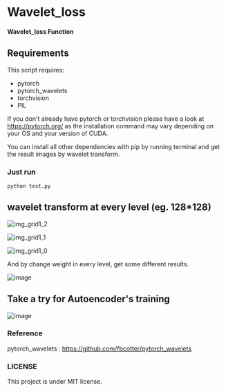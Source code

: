 # Wavelet_loss
#### Wavelet_loss  Function

## Requirements

This script requires:
- pytorch
- pytorch_wavelets
- torchvision
- PIL



If you don't already have pytorch or torchvision please have a look at https://pytorch.org/ as the installation command may vary depending on your OS and your version of CUDA.

You can install all other dependencies with pip by running terminal and get the result images by wavelet transform.

### Just run 

```
python test.py 
```

## wavelet transform at every level (eg. 128*128)

![img_grid1_2](https://user-images.githubusercontent.com/44399667/171095470-7557c737-dd47-4a4c-bc74-300032db7ce6.jpg)

![img_grid1_1](https://user-images.githubusercontent.com/44399667/171095445-6b4b3c50-7891-4fbc-8fce-56a019f5d095.jpg)

![img_grid1_0](https://user-images.githubusercontent.com/44399667/171095429-1631a23b-24a2-4a51-8238-fe135ec8203d.jpg)


And by change weight in every level, get some different results.

![image](https://user-images.githubusercontent.com/44399667/171097447-9e59b551-aca2-486b-a8cd-65fbb32438a4.png)

## Take a try for Autoencoder's training


![image](https://user-images.githubusercontent.com/44399667/171097864-1c19dffc-ffed-4f00-a62e-c926bc46c23a.png)


### Reference
pytorch_wavelets : https://github.com/fbcotter/pytorch_wavelets

### LICENSE
This project is under MIT license.
    
